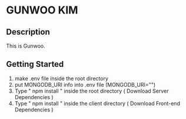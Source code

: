 # GUNWOO KIM

## Description
This is Gunwoo.

## Getting Started

1. make .env file inside the root directory 
2. put MONGODB_URI info into .env file (MONGODB_URI="")
3. Type  " npm install " inside the root directory  ( Download Server Dependencies ) 
4. Type " npm install " inside the client directory ( Download Front-end Dependencies )